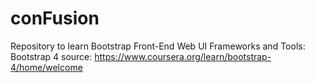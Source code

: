 # conFusion
Repository to learn Bootstrap
Front-End Web UI Frameworks and Tools: Bootstrap 4
source: https://www.coursera.org/learn/bootstrap-4/home/welcome
